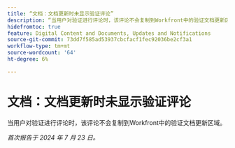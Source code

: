 ```yaml
---
title: “文档：文档更新时未显示验证评论”
description: “当用户对验证进行评论时，该评论不会复制到Workfront中的验证文档更新区域。”
hidefromtoc: true
feature: Digital Content and Documents, Updates and Notifications
source-git-commit: 73dd7f585ad53937cbcfacf1fec92036be2cf3a1
workflow-type: tm+mt
source-wordcount: '64'
ht-degree: 6%

---
```



# 文档：文档更新时未显示验证评论

当用户对验证进行评论时，该评论不会复制到Workfront中的验证文档更新区域。

_首次报告于 2024 年 7 月 23 日。_
